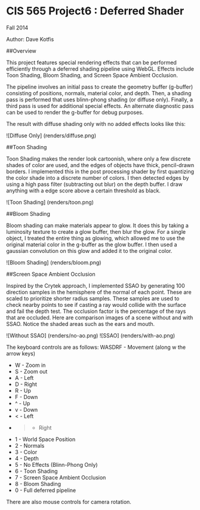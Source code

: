 CIS 565 Project6 : Deferred Shader
===================

Fall 2014

Author: Dave Kotfis

##Overview

This project features special rendering effects that can be performed efficiently through a deferred shading pipeline using WebGL. Effects include Toon Shading, Bloom Shading, and Screen Space Ambient Occlusion.

The pipeline involves an initial pass to create the geometry buffer (g-buffer) consisting of positions, normals, material color, and depth. Then, a shading pass is performed that uses blinn-phong shading (or diffuse only). Finally, a third pass is used for additional special effects. An alternate diagnostic pass can be used to render the g-buffer for debug purposes.

The result with diffuse shading only with no added effects looks like this:

![Diffuse Only] (renders/diffuse.png)

##Toon Shading

Toon Shading makes the render look cartoonish, where only a few discrete shades of color are used, and the edges of objects have thick, pencil-drawn borders. I implemented this in the post processing shader by first quantizing the color shade into a discrete number of colors. I then detected edges by using a high pass filter (subtracting out blur) on the depth buffer. I draw anything with a edge score above a certain threshold as black.

![Toon Shading] (renders/toon.png)

##Bloom Shading

Bloom shading can make materials appear to glow. It does this by taking a luminosity texture to create a glow buffer, then blur the glow. For a single object, I treated the entire thing as glowing, which allowed me to use the original material color in the g-buffer as the glow buffer. I then used a gaussian convolution on this glow and added it to the original color.

![Bloom Shading] (renders/bloom.png)

##Screen Space Ambient Occlusion

Inspired by the Crytek approach, I implemented SSAO by generating 100 direction samples in the hemisphere of the normal of each point. These are scaled to prioritize shorter radius samples. These samples are used to check nearby points to see if casting a ray would collide with the surface and fail the depth test. The occlusion factor is the percentage of the rays that are occluded. Here are comparison images of a scene without and with SSAO. Notice the shaded areas such as the ears and mouth.

![Without SSAO] (renders/no-ao.png)
![SSAO] (renders/with-ao.png)

The keyboard controls are as follows:
WASDRF - Movement (along w the arrow keys)
* W - Zoom in
* S - Zoom out
* A - Left
* D - Right
* R - Up
* F - Down
* ^ - Up
* v - Down
* < - Left
* > - Right
* 1 - World Space Position
* 2 - Normals
* 3 - Color
* 4 - Depth
* 5 - No Effects (Blinn-Phong Only)
* 6 - Toon Shading
* 7 - Screen Space Ambient Occlusion
* 8 - Bloom Shading
* 0 - Full deferred pipeline

There are also mouse controls for camera rotation.


